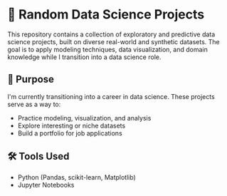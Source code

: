 # 🧪 Random Data Science Projects

This repository contains a collection of exploratory and predictive data science projects, built on diverse real-world and synthetic datasets. The goal is to apply modeling techniques, data visualization, and domain knowledge while I transition into a data science role.

## 🚧 Purpose

I'm currently transitioning into a career in data science. These projects serve as a way to:
- Practice modeling, visualization, and analysis
- Explore interesting or niche datasets
- Build a portfolio for job applications

## 🛠️ Tools Used

- Python (Pandas, scikit-learn, Matplotlib)
- Jupyter Notebooks



